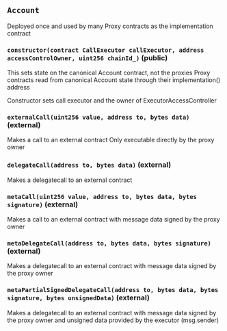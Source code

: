 ## `Account`

Deployed once and used by many Proxy contracts as the implementation contract




### `constructor(contract CallExecutor callExecutor, address accessControlOwner, uint256 chainId_)` (public)

This sets state on the canonical Account contract, not the proxies
Proxy contracts read from canonical Account state through their implementation() address


Constructor sets call executor and the owner of ExecutorAccessController


### `externalCall(uint256 value, address to, bytes data)` (external)



Makes a call to an external contract
Only executable directly by the proxy owner


### `delegateCall(address to, bytes data)` (external)



Makes a delegatecall to an external contract


### `metaCall(uint256 value, address to, bytes data, bytes signature)` (external)



Makes a call to an external contract with message data signed by the proxy owner


### `metaDelegateCall(address to, bytes data, bytes signature)` (external)



Makes a delegatecall to an external contract with message data signed by the proxy owner


### `metaPartialSignedDelegateCall(address to, bytes data, bytes signature, bytes unsignedData)` (external)



Makes a delegatecall to an external contract with message data signed by the proxy owner and unsigned data
provided by the executor (msg.sender)



